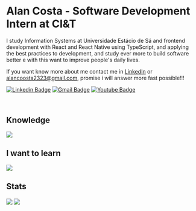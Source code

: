# Alan Costa - Software Development Intern at CI&T

I study Information Systems at Universidade Estácio de Sá and frontend development with React and React Native using TypeScript, and applying the best practices to development, and  study ever more to build software better e with this want to improve people's daily lives.

If you want know more about me contact me in [LinkedIn](https://www.linkedin.com/in/alancoosta) or alancoosta2323@gmail.com, promise i will answer more fast possible!!!

[![Linkedin Badge](https://img.shields.io/badge/-LinkedIn-blue?style=flat-square&logo=Linkedin&logoColor=white&link=https://www.linkedin.com/in/alancoosta/)](https://www.linkedin.com/in/alancoosta/)
[![Gmail Badge](https://img.shields.io/badge/-Gmail-c14438?style=flat-square&logo=Gmail&logoColor=white&link=mailto:alancoosta2323@gmail.com)](mailto:alancoosta2323@gmail.com)
[![Youtube Badge](https://img.shields.io/badge/-Youtube-c14438?style=flat-square&logo=Youtube&logoColor=white&link=https://www.youtube.com/watch?v=kNoC88gT2Wkm)](https://www.youtube.com/watch?v=kNoC88gT2Wk)

<br>

## Knowledge
<img align="center" src="https://github-readme-stats.vercel.app/api?username=alancoosta&hide=contribs,prs,stars,commits,issues&hide_rank=true&custom_title=Typescript,%20React,%20React%20Native&title_color=c9d1d9&text_color=c9d1d9&bg_color=0d1117" />

## I want to learn
<img align="center" src="https://github-readme-stats.vercel.app/api?username=alancoosta&hide=contribs,prs,stars,commits,issues&hide_rank=true&custom_title=Flutter,%20Kotlin,%20Go&title_color=c9d1d9&text_color=c9d1d9&bg_color=0d1117" />

## Stats
<img align="center" src="https://github-readme-stats.vercel.app/api/top-langs?username=alancoosta&repo=clicksoft&theme=radical&layout=compact&langs_count=3&title_color=58a6ff&text_color=c9d1d9&bg_color=0d1117" />

<img align="center" src="https://github-readme-stats.vercel.app/api?username=alancoosta&title_color=58a6ff&text_color=c9d1d9&icon_color=c9d1d9&bg_color=0d1117&show_icons=true" />
